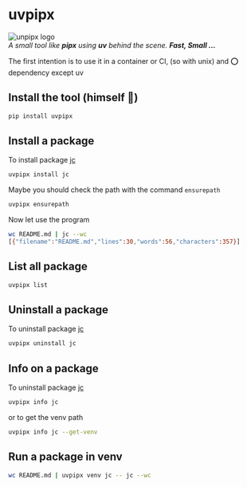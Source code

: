 # uvpipx

![unpipx logo](https://gitlab.com/pytgaen-group/uvpipx/-/raw/main/uvpipx_logo.jpg)  
_A small tool like **pipx** using **uv** behind the scene._ ___Fast, Small ...___

The first intention is to use it in a container or CI, (so with unix) and ⭕ dependency except uv

## Install the tool (himself 🎉)

```bash
pip install uvpipx
```

## Install a package

To install package [jc](https://pypi.org/project/jc/)

```bash
uvpipx install jc
```

Maybe you should check the path with the command `ensurepath`

```bash
uvpipx ensurepath
```

Now let use the program

```bash
wc README.md | jc --wc
[{"filename":"README.md","lines":30,"words":56,"characters":357}]
```

## List all package

```bash
uvpipx list
```

## Uninstall a package

To uninstall package [jc](https://pypi.org/project/jc/)

```bash
uvpipx uninstall jc
```

## Info on a package

To uninstall package [jc](https://pypi.org/project/jc/)

```bash
uvpipx info jc
```

or to get the venv path

```bash
uvpipx info jc --get-venv
```

## Run a package in venv

```bash
wc README.md | uvpipx venv jc -- jc --wc 
```